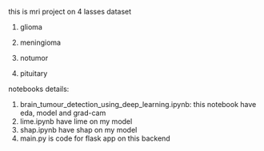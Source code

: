 this is mri project on 4 lasses dataset 
1. glioma

2. meningioma

3. notumor

4. pituitary

notebooks details:
1. brain_tumour_detection_using_deep_learning.ipynb: this notebook have eda, model and grad-cam
2. lime.ipynb have lime on my model
3. shap.ipynb have shap on my model
4. main.py is code for flask app on this backend

